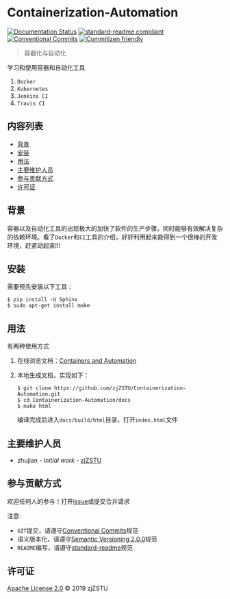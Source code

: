 # Containerization-Automation

[![Documentation Status](https://readthedocs.org/projects/containerization-automation/badge/?version=latest)](https://containerization-automation.readthedocs.io/zh_CN/latest/?badge=latest) [![standard-readme compliant](https://img.shields.io/badge/standard--readme-OK-green.svg?style=flat-square)](https://github.com/RichardLitt/standard-readme) [![Conventional Commits](https://img.shields.io/badge/Conventional%20Commits-1.0.0-yellow.svg)](https://conventionalcommits.org) [![Commitizen friendly](https://img.shields.io/badge/commitizen-friendly-brightgreen.svg)](http://commitizen.github.io/cz-cli/)

> 容器化与自动化

学习和使用容器和自动化工具

1. `Docker`
2. `Kubernetes`
3. `Jenkins CI`
4. `Travis CI`

## 内容列表

- [背景](#背景)
- [安装](#安装)
- [用法](#用法)
- [主要维护人员](#主要维护人员)
- [参与贡献方式](#参与贡献方式)
- [许可证](#许可证)

## 背景

容器以及自动化工具的出现极大的加快了软件的生产步骤，同时能够有效解决复杂的依赖环境。看了`Docker`和`CI`工具的介绍，好好利用起来能得到一个很棒的开发环境，赶紧动起来!!!

## 安装

需要预先安装以下工具：

```
$ pip install -U Sphinx
$ sudo apt-get install make
```

## 用法

有两种使用方式

1. 在线浏览文档：[Containers and Automation](https://container-automation.readthedocs.io/zh_CN/latest/)

2. 本地生成文档，实现如下：

    ```
    $ git clone https://github.com/zjZSTU/Containerization-Automation.git
    $ cd Containerization-Automation/docs
    $ make html
    ```
    编译完成后进入`docs/build/html`目录，打开`index.html`文件

## 主要维护人员

* zhujian - *Initial work* - [zjZSTU](https://github.com/zjZSTU)

## 参与贡献方式

欢迎任何人的参与！打开[issue](https://github.com/zjZSTU/Container-Automation/issues)或提交合并请求

注意:

* `GIT`提交，请遵守[Conventional Commits](https://www.conventionalcommits.org/en/v1.0.0-beta.4/)规范
* 语义版本化，请遵守[Semantic Versioning 2.0.0](https://semver.org)规范
* `README`编写，请遵守[standard-readme](https://github.com/RichardLitt/standard-readme)规范

## 许可证

[Apache License 2.0](LICENSE) © 2019 zjZSTU
